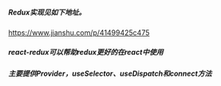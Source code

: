 ##### Redux实现见如下地址。

https://www.jianshu.com/p/41499425c475

##### react-redux可以帮助redux更好的在react中使用

##### 主要提供Provider，useSelector、useDispatch和connect方法


